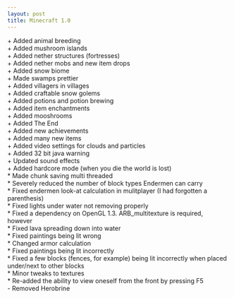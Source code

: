```yaml
---
layout: post
title: Minecraft 1.0
---
```

\+ Added animal breeding<br>
\+ Added mushroom islands<br>
\+ Added nether structures (fortresses)<br>
\+ Added nether mobs and new item drops<br>
\+ Added snow biome<br>
\+ Made swamps prettier<br>
\+ Added villagers in villages<br>
\+ Added craftable snow golems<br>
\+ Added potions and potion brewing<br>
\+ Added item enchantments<br>
\+ Added mooshrooms<br>
\+ Added The End<br>
\+ Added new achievements<br>
\+ Added many new items<br>
\+ Added video settings for clouds and particles<br>
\+ Added 32 bit java warning<br>
\+ Updated sound effects<br>
\+ Added hardcore mode (when you die the world is lost)<br>
\* Made chunk saving multi threaded<br>
\* Severely reduced the number of block types Endermen can carry<br>
\* Fixed endermen look-at calculation in mulitplayer (I had forgotten a parenthesis)<br>
\* Fixed lights under water not removing properly<br>
\* Fixed a dependency on OpenGL 1.3. ARB_multitexture is required, however<br>
\* Fixed lava spreading down into water<br>
\* Fixed paintings being lit wrong<br>
\* Changed armor calculation<br>
\* Fixed paintings being lit incorrectly<br>
\* Fixed a few blocks (fences, for example) being lit incorrectly when placed under/next to other blocks<br>
\* Minor tweaks to textures<br>
\* Re-added the ability to view oneself from the front by pressing F5<br>
\- Removed Herobrine<br>